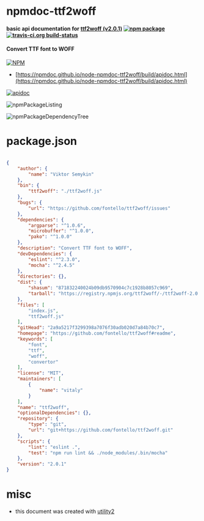 # npmdoc-ttf2woff

#### basic api documentation for  [ttf2woff (v2.0.1)](https://github.com/fontello/ttf2woff#readme)  [![npm package](https://img.shields.io/npm/v/npmdoc-ttf2woff.svg?style=flat-square)](https://www.npmjs.org/package/npmdoc-ttf2woff) [![travis-ci.org build-status](https://api.travis-ci.org/npmdoc/node-npmdoc-ttf2woff.svg)](https://travis-ci.org/npmdoc/node-npmdoc-ttf2woff)

#### Convert TTF font to WOFF

[![NPM](https://nodei.co/npm/ttf2woff.png?downloads=true&downloadRank=true&stars=true)](https://www.npmjs.com/package/ttf2woff)

- [https://npmdoc.github.io/node-npmdoc-ttf2woff/build/apidoc.html](https://npmdoc.github.io/node-npmdoc-ttf2woff/build/apidoc.html)

[![apidoc](https://npmdoc.github.io/node-npmdoc-ttf2woff/build/screenCapture.buildCi.browser.%252Ftmp%252Fbuild%252Fapidoc.html.png)](https://npmdoc.github.io/node-npmdoc-ttf2woff/build/apidoc.html)

![npmPackageListing](https://npmdoc.github.io/node-npmdoc-ttf2woff/build/screenCapture.npmPackageListing.svg)

![npmPackageDependencyTree](https://npmdoc.github.io/node-npmdoc-ttf2woff/build/screenCapture.npmPackageDependencyTree.svg)



# package.json

```json

{
    "author": {
        "name": "Viktor Semykin"
    },
    "bin": {
        "ttf2woff": "./ttf2woff.js"
    },
    "bugs": {
        "url": "https://github.com/fontello/ttf2woff/issues"
    },
    "dependencies": {
        "argparse": "^1.0.6",
        "microbuffer": "^1.0.0",
        "pako": "^1.0.0"
    },
    "description": "Convert TTF font to WOFF",
    "devDependencies": {
        "eslint": "^2.3.0",
        "mocha": "^2.4.5"
    },
    "directories": {},
    "dist": {
        "shasum": "871832240024b09db9570904c7c1928b8057c969",
        "tarball": "https://registry.npmjs.org/ttf2woff/-/ttf2woff-2.0.1.tgz"
    },
    "files": [
        "index.js",
        "ttf2woff.js"
    ],
    "gitHead": "2a9a5217f3299398a7076f30adb020d7a84b70c7",
    "homepage": "https://github.com/fontello/ttf2woff#readme",
    "keywords": [
        "font",
        "ttf",
        "woff",
        "convertor"
    ],
    "license": "MIT",
    "maintainers": [
        {
            "name": "vitaly"
        }
    ],
    "name": "ttf2woff",
    "optionalDependencies": {},
    "repository": {
        "type": "git",
        "url": "git+https://github.com/fontello/ttf2woff.git"
    },
    "scripts": {
        "lint": "eslint .",
        "test": "npm run lint && ./node_modules/.bin/mocha"
    },
    "version": "2.0.1"
}
```



# misc
- this document was created with [utility2](https://github.com/kaizhu256/node-utility2)

